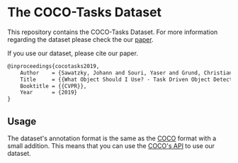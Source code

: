 # The COCO-Tasks Dataset

This repository contains the COCO-Tasks Dataset. For more information regarding the dataset please check the our [paper](https://arxiv.org/abs/1904.03000).



If you use our dataset, please cite our paper.

```latex
@inproceedings{cocotasks2019,
    Author    = {Sawatzky, Johann and Souri, Yaser and Grund, Christian and Gall, Juergen},
    Title     = {{What Object Should I Use? - Task Driven Object Detection}},
    Booktitle = {{CVPR}},
    Year      = {2019}
}
```



## Usage

The dataset's annotation format is the same as the [COCO](http://cocodataset.org/) format with a small addition. This means that you can use the [COCO's API](https://github.com/cocodataset/cocoapi) to use our dataset.